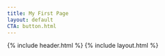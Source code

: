 ```yaml
---
title: My First Page
layout: default
CTA: button.html
---
```


{% include header.html %}
{% include layout.html %}
